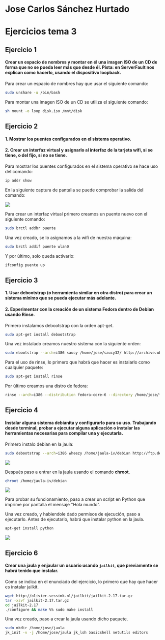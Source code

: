 # Jose Carlos Sánchez Hurtado

# Ejercicios tema 3

## Ejercicio 1

#### Crear un espacio de nombres y montar en él una imagen ISO de un CD de forma que no se pueda leer más que desde él. Pista: en ServerFault nos explican como hacerlo, usando el dispositivo loopback.

Para crear un espacio de nombres hay que usar el siguiente comando:

```sh
sudo unshare -u /bin/bash
```

Para montar una imagen ISO de un CD se utiliza el siguiente comando:

```sh
sh mount -o loop disk.iso /mnt/disk
```


## Ejercicio 2

#### 1. Mostrar los puentes configurados en el sistema operativo.

#### 2. Crear un interfaz virtual y asignarlo al interfaz de la tarjeta wifi, si se tiene, o del fijo, si no se tiene.

Para mostrar los puentes configurados en el sistema operativo se hace uso del comando:

```sh
ip addr show
```

En la siguiente captura de pantalla se puede comprobar la salida del comando:

![](http://fotos.subefotos.com/065cbc3435b6cba531d66218a33ed87bo.png)

Para crear un interfaz virtual primero creamos un puente nuevo con el siguiente comando:

```sh
sudo brctl addbr puente
```

Una vez creado, se lo asignamos a la wifi de nuestra máquina:

```sh
sudo brctl addif puente wlan0
```

Y por último, solo queda activarlo:

```sh
ifconfig puente up
```


## Ejercicio 3

#### 1. Usar debootstrap (o herramienta similar en otra distro) para crear un sistema mínimo que se pueda ejecutar más adelante.

#### 2. Experimentar con la creación de un sistema Fedora dentro de Debian usando Rinse.

Primero instalamos debootstrap con la orden apt-get.

```sh
sudo apt-get install debootstrap
```

Una vez instalado creamos nuestro sistema con la siguiente orden:

```sh
sudo ebootstrap --arch=i386 saucy /home/jose/saucy32/ http://archive.ubuntu.com/ubuntu
```

Para el uso de rinse, lo primero que habrá que hacer es instalarlo como cualquier paquete:

```sh
sudo apt-get install rinse
```

Por último creamos una distro de fedora:

```sh
rinse --arch=i386 --distribution fedora-core-6 --directory /home/jose/fedora
```


## Ejercicio 4

#### Instalar alguna sistema debianita y configurarlo para su uso. Trabajando desde terminal, probar a ejecutar alguna aplicación o instalar las herramientas necesarias para compilar una y ejecutarla. 

Primero instalo debian en la jaula:

```sh
sudo debootstrap --arch=i386 wheezy /home/jaula-iv/debian http://ftp.debian.org/debian/
```

![](http://fotos.subefotos.com/f098d924e52b35fe0a87904ddcfdbe88o.png)

Después paso a entrar en la jaula usando el comando **chroot**.

```sh
chroot /home/jaula-iv/debian
```

![](http://fotos.subefotos.com/1c5cef51353c9a85706f1c738dd3ca47o.png)

Para probar su funcionamiento, paso a crear un script en Python que imprime por pantalla el mensaje "Hola mundo".

Una vez creado, y habiendole dado permisos de ejecución, paso a ejecutarlo. Antes de ejecutarlo, habrá que instalar python en la jaula.

```sh
apt-get install python
```

![](http://fotos.subefotos.com/f7fde5a7516736bff70d96eb110c2024o.png)

## Ejercicio 6

#### Crear una jaula y enjaular un usuario usando `jailkit`, que previamente se habrá tenido que instalar. 

Como se indica en el enunciado del ejercicio, lo primero que hay que hacer es instalar jailkit.

```sh
wget http://olivier.sessink.nl/jailkit/jailkit-2.17.tar.gz
tar -xzvf jailkit-2.17.tar.gz
cd jailkit-2.17
./configure && make %% sudo make install
```

Una vez creado, paso a crear la jaula usando dicho paquete.

```sh
sudo mkdir /home/jose/jaula
jk_init -v -j /home/jose/jaula jk_lsh basicshell netutils editors
```